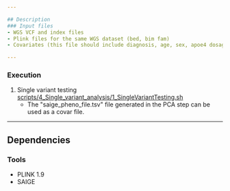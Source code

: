 ```yaml
---

## Description
### Input files
- WGS VCF and index files
- Plink files for the same WGS dataset (bed, bim fam)
- Covariates (this file should include diagnosis, age, sex, apoe4 dosages, and PCA results)

---
```


### Execution

1. Single variant testing [scripts/4_Single_variant_analysis/1_SingleVariantTesting.sh](1_SingleVariantTesting.sh)
	- The "saige_pheno_file.tsv" file generated in the PCA step can be used as a covar file.

---

## Dependencies
### Tools
- PLINK 1.9
- SAIGE

